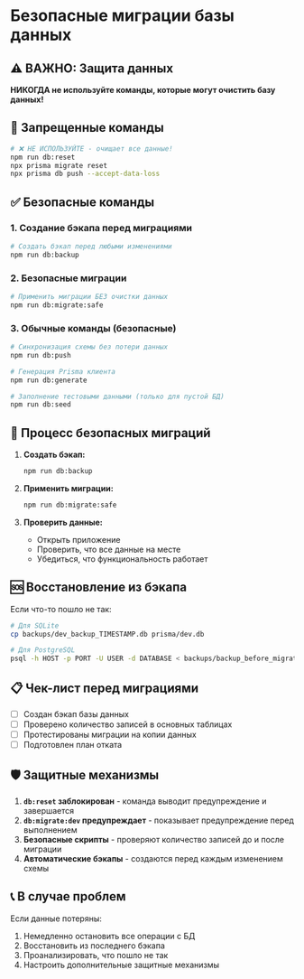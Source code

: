 # Безопасные миграции базы данных

## ⚠️ ВАЖНО: Защита данных

**НИКОГДА не используйте команды, которые могут очистить базу данных!**

## 🚫 Запрещенные команды

```bash
# ❌ НЕ ИСПОЛЬЗУЙТЕ - очищает все данные!
npm run db:reset
npx prisma migrate reset
npx prisma db push --accept-data-loss
```

## ✅ Безопасные команды

### 1. Создание бэкапа перед миграциями
```bash
# Создать бэкап перед любыми изменениями
npm run db:backup
```

### 2. Безопасные миграции
```bash
# Применить миграции БЕЗ очистки данных
npm run db:migrate:safe
```

### 3. Обычные команды (безопасные)
```bash
# Синхронизация схемы без потери данных
npm run db:push

# Генерация Prisma клиента
npm run db:generate

# Заполнение тестовыми данными (только для пустой БД)
npm run db:seed
```

## 🔄 Процесс безопасных миграций

1. **Создать бэкап:**
   ```bash
   npm run db:backup
   ```

2. **Применить миграции:**
   ```bash
   npm run db:migrate:safe
   ```

3. **Проверить данные:**
   - Открыть приложение
   - Проверить, что все данные на месте
   - Убедиться, что функциональность работает

## 🆘 Восстановление из бэкапа

Если что-то пошло не так:

```bash
# Для SQLite
cp backups/dev_backup_TIMESTAMP.db prisma/dev.db

# Для PostgreSQL
psql -h HOST -p PORT -U USER -d DATABASE < backups/backup_before_migrate_TIMESTAMP.sql
```

## 📋 Чек-лист перед миграциями

- [ ] Создан бэкап базы данных
- [ ] Проверено количество записей в основных таблицах
- [ ] Протестированы миграции на копии данных
- [ ] Подготовлен план отката

## 🛡️ Защитные механизмы

1. **`db:reset` заблокирован** - команда выводит предупреждение и завершается
2. **`db:migrate:dev` предупреждает** - показывает предупреждение перед выполнением
3. **Безопасные скрипты** - проверяют количество записей до и после миграции
4. **Автоматические бэкапы** - создаются перед каждым изменением схемы

## 📞 В случае проблем

Если данные потеряны:
1. Немедленно остановить все операции с БД
2. Восстановить из последнего бэкапа
3. Проанализировать, что пошло не так
4. Настроить дополнительные защитные механизмы
